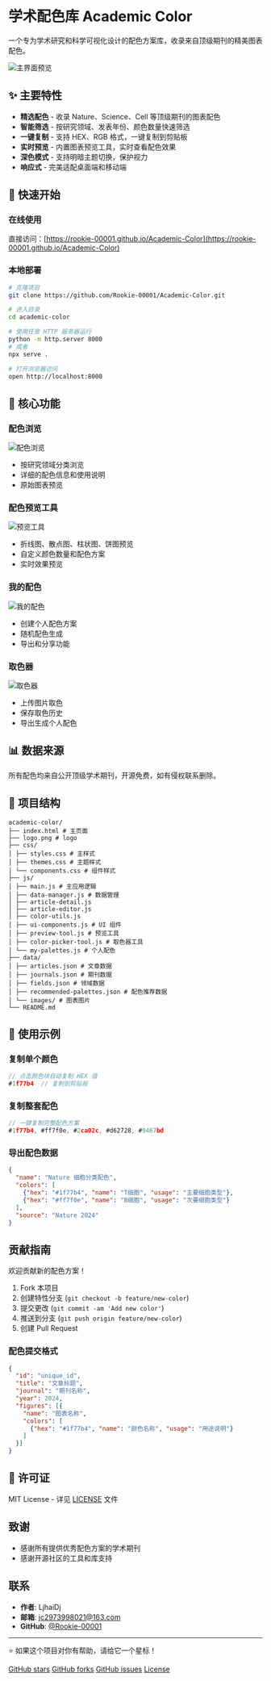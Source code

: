 # 学术配色库 Academic Color

一个专为学术研究和科学可视化设计的配色方案库，收录来自顶级期刊的精美图表配色。

![主界面预览](data/images/intro/main.png)

## ✨ 主要特性

-  **精选配色** - 收录 Nature、Science、Cell 等顶级期刊的图表配色
-  **智能筛选** - 按研究领域、发表年份、颜色数量快速筛选
-  **一键复制** - 支持 HEX、RGB 格式，一键复制到剪贴板
-  **实时预览** - 内置图表预览工具，实时查看配色效果
-  **深色模式** - 支持明暗主题切换，保护视力
-  **响应式** - 完美适配桌面端和移动端

## 🚀 快速开始

### 在线使用
直接访问：[https://rookie-00001.github.io/Academic-Color](https://rookie-00001.github.io/Academic-Color)

### 本地部署
```bash
# 克隆项目
git clone https://github.com/Rookie-00001/Academic-Color.git

# 进入目录
cd academic-color

# 使用任意 HTTP 服务器运行
python -m http.server 8000
# 或者
npx serve .

# 打开浏览器访问
open http://localhost:8000
```

## 🎯 核心功能

### 配色浏览
![配色浏览](data/images/intro/browse.png)
- 按研究领域分类浏览
- 详细的配色信息和使用说明
- 原始图表预览

### 配色预览工具
![预览工具](data/images/intro/preview-tool.png)
- 折线图、散点图、柱状图、饼图预览
- 自定义颜色数量和配色方案
- 实时效果预览

### 我的配色
![我的配色](data/images/intro/my.png)
- 创建个人配色方案
- 随机配色生成
- 导出和分享功能

### 取色器
![取色器](data/images/intro/picker.png)
- 上传图片取色
- 保存取色历史
- 导出生成个人配色

## 📊 数据来源

所有配色均来自公开顶级学术期刊，开源免费，如有侵权联系删除。

## 📁 项目结构

```
academic-color/
├── index.html # 主页面
├── logo.png # logo
├── css/
│ ├── styles.css # 主样式
│ ├── themes.css # 主题样式
│ └── components.css # 组件样式
├── js/
│ ├── main.js # 主应用逻辑
│ ├── data-manager.js # 数据管理
│ ├── article-detail.js
│ ├── article-editor.js
│ ├── color-utils.js
│ ├── ui-components.js # UI 组件
│ ├── preview-tool.js # 预览工具
│ ├── color-picker-tool.js # 取色器工具
│ └── my-palettes.js # 个人配色
├── data/
│ ├── articles.json # 文章数据
│ ├── journals.json # 期刊数据
│ ├── fields.json # 领域数据
│ ├── recommended-palettes.json # 配色推荐数据
│ └── images/ # 图表图片
└── README.md
```

## 🎨 使用示例

### 复制单个颜色
```javascript
// 点击颜色块自动复制 HEX 值
#1f77b4  // 复制到剪贴板
```

### 复制整套配色
```javascript
// 一键复制完整配色方案
#1f77b4, #ff7f0e, #2ca02c, #d62728, #9467bd
```

### 导出配色数据
```json
{
  "name": "Nature 细胞分类配色",
  "colors": [
    {"hex": "#1f77b4", "name": "T细胞", "usage": "主要细胞类型"},
    {"hex": "#ff7f0e", "name": "B细胞", "usage": "次要细胞类型"}
  ],
  "source": "Nature 2024"
}
```

##  贡献指南

欢迎贡献新的配色方案！

1. Fork 本项目
2. 创建特性分支 (`git checkout -b feature/new-color`)
3. 提交更改 (`git commit -am 'Add new color'`)
4. 推送到分支 (`git push origin feature/new-color`)
5. 创建 Pull Request

### 配色提交格式
```json
{
  "id": "unique_id",
  "title": "文章标题",
  "journal": "期刊名称",
  "year": 2024,
  "figures": [{
    "name": "图表名称",
    "colors": [
      {"hex": "#1f77b4", "name": "颜色名称", "usage": "用途说明"}
    ]
  }]
}
```

## 📄 许可证

MIT License - 详见 [LICENSE](LICENSE) 文件

##  致谢

- 感谢所有提供优秀配色方案的学术期刊
- 感谢开源社区的工具和库支持

##  联系

- **作者**: LjhaiDj
- **邮箱**: jc2973998021@163.com
- **GitHub**: [@Rookie-00001](https://github.com/Rookie-00001)

---

⭐ 如果这个项目对你有帮助，请给它一个星标！

[GitHub stars](https://img.shields.io/github/stars/Rookie-00001/Academic-Color?style=social)
[GitHub forks](https://img.shields.io/github/forks/Rookie-00001/Academic-Color?style=social)
[GitHub issues](https://img.shields.io/github/issues/Rookie-00001/Academic-Color?style=social)
[License](https://img.shields.io/github/license/Rookie-00001/Academic-Color)
